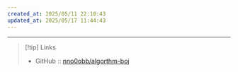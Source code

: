 ```yaml
---
created_at: 2025/05/11 22:10:43
updated_at: 2025/05/17 11:44:43
---
```

---

> [!tip] Links
> - GitHub :: [nno0obb/algorthm-boj](https://github.com/nno0obb/algorithm-boj)
